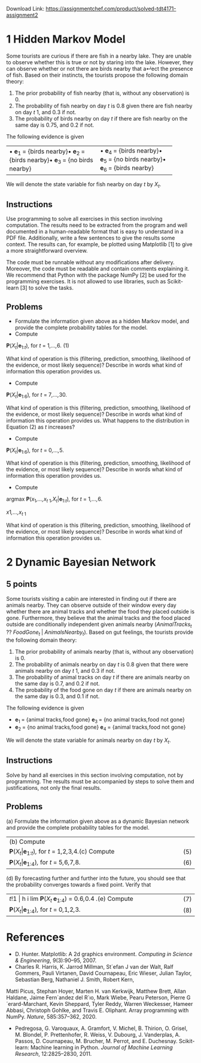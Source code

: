 Download Link: https://assignmentchef.com/product/solved-tdt4171-assignment2
<br>
<h1>1       Hidden Markov Model</h1>

Some tourists are curious if there are fish in a nearby lake. They are unable to observe whether this is true or not by staring into the lake. However, they can observe whether or not there are birds nearby that a↵ect the presence of fish. Based on their instincts, the tourists propose the following domain theory:

<ol>

 <li>The prior probability of fish nearby (that is, without any observation) is 0<em>.</em></li>

 <li>The probability of fish nearby on day <em>t </em>is 0<em>.</em>8 given there are fish nearby on day <em>t </em>1, and 0<em>.</em>3 if not.</li>

 <li>The probability of birds nearby on day <em>t </em>if there are fish nearby on the same day is 0<em>.</em>75, and 0<em>.</em>2 if not.</li>

</ol>

The following evidence is given

<table width="412">

 <tbody>

  <tr>

   <td width="227">•   <strong>e</strong><sub>1 </sub>= {birds nearby}•   <strong>e</strong><sub>2 </sub>= {birds nearby}•   <strong>e</strong><sub>3 </sub>= {no birds nearby}</td>

   <td width="185">•   <strong>e</strong><sub>4 </sub>= {birds nearby}•   <strong>e</strong><sub>5 </sub>= {no birds nearby}•   <strong>e</strong><sub>6 </sub>= {birds nearby}</td>

  </tr>

 </tbody>

</table>

We will denote the state variable for fish nearby on day <em>t </em>by <em>X<sub>t</sub></em>.

<h2>Instructions</h2>

Use programming to solve all exercises in this section involving computation. The results need to be extracted from the program and well documented in a human-readable format that is easy to understand in a PDF file. Additionally, write a few sentences to give the results some context. The results can, for example, be plotted using Matplotlib [1] to give a more straightforward overview.

The code must be runnable without any modifications after delivery. Moreover, the code must be readable and contain comments explaining it. We recommend that Python with the package NumPy [2] be used for the programming exercises. It is not allowed to use libraries, such as Scikit-learn [3] to solve the tasks.

<h2>Problems</h2>

<ul>

 <li>Formulate the information given above as a hidden Markov model, and provide the complete probability tables for the model.</li>

 <li>Compute</li>

</ul>

<strong>P</strong>(<em>X<sub>t</sub></em>|<strong>e</strong><sub>1:<em>t</em></sub>)<em>, </em>for <em>t </em>= 1<em>,…,</em>6<em>.                                                           </em>(1)

What kind of operation is this (filtering, prediction, smoothing, likelihood of the evidence, or most likely sequence)? Describe in words what kind of information this operation provides us.

<ul>

 <li>Compute</li>

</ul>

<strong>P</strong>(<em>X<sub>t</sub></em>|<strong>e</strong><sub>1:6</sub>)<em>, </em>for <em>t </em>= 7<em>,…,</em>30<em>.                                                          </em>

What kind of operation is this (filtering, prediction, smoothing, likelihood of the evidence, or most likely sequence)? Describe in words what kind of information this operation provides us. What happens to the distribution in Equation (2) as <em>t </em>increases?

<ul>

 <li>Compute</li>

</ul>

<strong>P</strong>(<em>X<sub>t</sub></em>|<strong>e</strong><sub>1:6</sub>)<em>, </em>for <em>t </em>= 0<em>,…,</em>5<em>.                                                           </em>

What kind of operation is this (filtering, prediction, smoothing, likelihood of the evidence, or most likely sequence)? Describe in words what kind of information this operation provides us.

<ul>

 <li>Compute</li>

</ul>

argmax <strong>P</strong>(<em>x</em><sub>1</sub><em>,…,x<sub>t </sub></em><sub>1</sub><em>,X<sub>t</sub></em>|<strong>e</strong><sub>1:<em>t</em></sub>)<em>, </em>for <em>t </em>= 1<em>,…,</em>6<em>.                                             </em>

<em>x</em>1<em>,…,x<sub>t </sub></em><sub>1</sub>

What kind of operation is this (filtering, prediction, smoothing, likelihood of the evidence, or most likely sequence)? Describe in words what kind of information this operation provides us.

<h1>2       Dynamic Bayesian Network</h1>

<h2>5 points</h2>

Some tourists visiting a cabin are interested in finding out if there are animals nearby. They can observe outside of their window every day whether there are animal tracks and whether the food they placed outside is gone. Furthermore, they believe that the animal tracks and the food placed outside are conditionally independent given animals nearby (<em>AnimalTracks<sub>t </sub></em>?? <em>FoodGone<sub>t </sub></em>| <em>AnimalsNearby<sub>t</sub></em>). Based on gut feelings, the tourists provide the following domain theory:

<ol>

 <li>The prior probability of animals nearby (that is, without any observation) is 0<em>.</em></li>

 <li>The probability of animals nearby on day <em>t </em>is 0<em>.</em>8 given that there were animals nearby on day <em>t </em>1, and 0<em>.</em>3 if not.</li>

 <li>The probability of animal tracks on day <em>t </em>if there are animals nearby on the same day is 0<em>.</em>7, and 0<em>.</em>2 if not.</li>

 <li>The probability of the food gone on day <em>t </em>if there are animals nearby on the same day is 0<em>.</em>3, and 0<em>.</em>1 if not.</li>

</ol>

The following evidence is given

<ul>

 <li><strong>e</strong><sub>1 </sub>= {animal tracks<em>,</em>food gone} <strong>e</strong><sub>3 </sub>= {no animal tracks<em>,</em>food not gone}</li>

 <li><strong>e</strong><sub>2 </sub>= {no animal tracks<em>,</em>food gone} <strong>e</strong><sub>4 </sub>= {animal tracks<em>,</em>food not gone}</li>

</ul>

We will denote the state variable for animals nearby on day <em>t </em>by <em>X<sub>t</sub></em>.

<h2>Instructions</h2>

Solve by hand all exercises in this section involving computation, not by programming. The results must be accompanied by steps to solve them and justifications, not only the final results.

<h2>Problems</h2>

(a) Formulate the information given above as a dynamic Bayesian network and provide the complete probability tables for the model.

<table width="527">

 <tbody>

  <tr>

   <td width="512">(b) Compute</td>

   <td width="16"> </td>

  </tr>

  <tr>

   <td width="512"><strong>P</strong>(<em>X<sub>t</sub></em>|<strong>e</strong><sub>1:<em>t</em></sub>)<em>, </em>for <em>t </em>= 1<em>,</em>2<em>,</em>3<em>,</em>4<em>.</em>(c) Compute</td>

   <td width="16">(5)</td>

  </tr>

  <tr>

   <td width="512"><strong>P</strong>(<em>X<sub>t</sub></em>|<strong>e</strong><sub>1:4</sub>)<em>, </em>for <em>t </em>= 5<em>,</em>6<em>,</em>7<em>,</em>8<em>.</em></td>

   <td width="16">(6)</td>

  </tr>

 </tbody>

</table>

(d) By forecasting further and further into the future, you should see that the probability converges towards a fixed point. Verify that

<table width="526">

 <tbody>

  <tr>

   <td width="510"><em>t</em>!1 | h i lim <strong>P</strong>(<em>X<sub>t </sub></em><strong>e</strong><sub>1:4</sub>) = 0<em>.</em>6<em>,</em>0<em>.</em>4 <em>.</em>(e) Compute</td>

   <td width="16">(7)</td>

  </tr>

  <tr>

   <td width="510"><strong>P</strong>(<em>X<sub>t</sub></em>|<strong>e</strong><sub>1:4</sub>)<em>, </em>for <em>t </em>= 0<em>,</em>1<em>,</em>2<em>,</em>3<em>.</em></td>

   <td width="16">(8)</td>

  </tr>

 </tbody>

</table>

<h1>References</h1>

<ul>

 <li>D. Hunter. Matplotlib: A 2d graphics environment. <em>Computing in Science &amp; Engineering</em>, 9(3):90–95, 2007.</li>

 <li>Charles R. Harris, K. Jarrod Millman, St´efan J van der Walt, Ralf Gommers, Pauli Virtanen, David Cournapeau, Eric Wieser, Julian Taylor, Sebastian Berg, Nathaniel J. Smith, Robert Kern,</li>

</ul>

Matti Picus, Stephan Hoyer, Marten H. van Kerkwijk, Matthew Brett, Allan Haldane, Jaime Fern´andez del R´ıo, Mark Wiebe, Pearu Peterson, Pierre G´erard-Marchant, Kevin Sheppard, Tyler Reddy, Warren Weckesser, Hameer Abbasi, Christoph Gohlke, and Travis E. Oliphant. Array programming with NumPy. <em>Nature</em>, 585:357–362, 2020.

<ul>

 <li>Pedregosa, G. Varoquaux, A. Gramfort, V. Michel, B. Thirion, O. Grisel, M. Blondel, P. Prettenhofer, R. Weiss, V. Dubourg, J. Vanderplas, A. Passos, D. Cournapeau, M. Brucher, M. Perrot, and E. Duchesnay. Scikit-learn: Machine learning in Python. <em>Journal of Machine Learning Research</em>, 12:2825–2830, 2011.</li>

</ul>